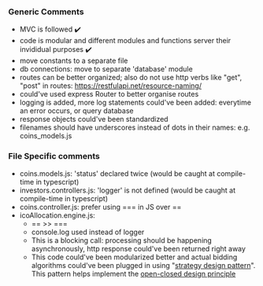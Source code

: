 ### Generic Comments
- MVC is followed :heavy_check_mark:
- code is modular and different modules and functions server their invididual purposes :heavy_check_mark:
- move constants to a separate file
- db connections: move to separate 'database' module
- routes can be better organized; also do not use http verbs like "get", "post" in routes: https://restfulapi.net/resource-naming/
- could've used express Router to better organise routes
- logging is added, more log statements could've been added: everytime an error occurs, or query database
- response objects could've been standardized
- filenames should have underscores instead of dots in their names: e.g. coins_models.js

### File Specific comments
- coins.models.js: 'status' declared twice (would be caught at compile-time in typescript)
- investors.controllers.js: 'logger' is not defined (would be caught at compile-time in typescript)
- coins.controller.js: prefer using === in JS over ==
- icoAllocation.engine.js: 
  - == >> ===
  - console.log used instead of logger
  - This is a blocking call: processing should be happening asynchronously, http response could've been returned right away
  - This code could've been modularized better and actual bidding algorithms could've been plugged in using "[strategy design pattern](https://en.wikipedia.org/wiki/Strategy_pattern)". This pattern helps implement the [open-closed design principle](https://en.wikipedia.org/wiki/Open%E2%80%93closed_principle#:~:text=In%20object%2Doriented%20programming%2C%20the,without%20modifying%20its%20source%20code)